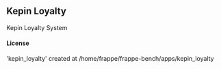 ## Kepin Loyalty

Kepin Loyalty System

#### License

'kepin_loyalty' created at /home/frappe/frappe-bench/apps/kepin_loyalty